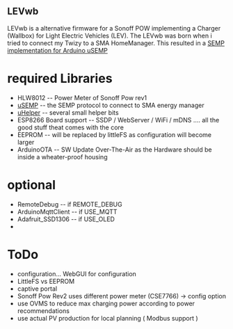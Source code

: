 LEVwb
------
LEVwb is a alternative firmware for a Sonoff POW implementing a Charger (Wallbox) for Light Electric Vehicles (LEV).
The LEVwb was born when i tried to connect my Twizy to a SMA HomeManager.
This resulted in a [SEMP implementation for Arduino uSEMP](https://github.com/hessenud/uSEMP)  


required Libraries
======================
* HLW8012                --  Power Meter of Sonoff Pow rev1 
* [uSEMP](https://github.com/hessenud/uSEMP)                    --  the SEMP protocol to connect to SMA energy manager
* [uHelper](https://github.com/hessenud/uHelper)                --    several small helper bits
* ESP8266 Board support --  SSDP / WebServer / WiFi / mDNS .... all the good stuff theat comes with the core
* EEPROM                   --  will be replaced by littleFS as configuration will become larger
* ArduinoOTA            --  SW Update Over-The-Air as the Hardware should be inside a wheater-proof housing

optional
================
* RemoteDebug        -- if REMOTE_DEBUG   
* ArduinoMqttClient -- if USE_MQTT   
* Adafruit_SSD1306     -- if USE_OLED
*




ToDo
============
* configuration... WebGUI for configuration
* LittleFS vs EEPROM
* captive portal
* Sonoff Pow Rev2 uses different power meter (CSE7766) -> config option
* use OVMS to reduce max charging power according to power recommendations
* use actual PV production for local planning ( Modbus support )
